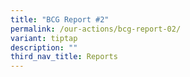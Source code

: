 ```yaml
---
title: "BCG Report #2"
permalink: /our-actions/bcg-report-02/
variant: tiptap
description: ""
third_nav_title: Reports
---
```

<p></p>